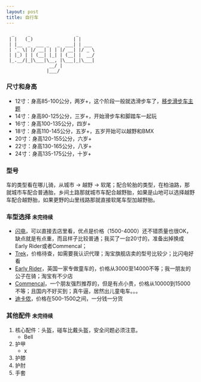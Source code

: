 ```yaml
---
layout: post
title: 自行车
---
```


```text
  _     _                 _      
 | |   (_)               | |     
 | |__  _  ___ _   _  ___| | ___ 
 | '_ \| |/ __| | | |/ __| |/ _ \
 | |_) | | (__| |_| | (__| |  __/
 |_.__/|_|\___|\__, |\___|_|\___|
                __/ |            
               |___/             
```

### 尺寸和身高

- 12寸：身高85-100公分，两岁+，这个阶段一般就选滑步车了，[移步滑步车主题](/sport/01-push-bike.html)
- 14寸：身高90-125公分，三岁+，开始滑步车和脚踏车一起玩
- 16寸：身高100-135公分，四岁+
- 18寸：身高110-145公分，五岁+，五岁开始可以越野和BMX
- 20寸：身高120-155公分，六岁+
- 22寸：身高130-165公分，八岁+
- 24寸：身高135-175公分，十岁+

### 型号

车的类型看在哪儿骑，从城市 -> 越野 -> 软尾；配合轮胎的类型，在柏油路，那就城市车配合普通胎，乡间土路那就城市车配合越野胎，如果是山地可以选择越野车配合越野胎，如果更野的山里线路那就直接软尾车型加越野胎。

### 车型选择 `未完待续`

- [闪电](https://www.specialized.com/cn/zh)，可以直接去店里看，优点是价格（1500-4000）还不错质量也很OK，缺点就是有点重，而且样子比较普通；我买了一台20寸的，准备出掉换成Early Rider或者Commencal；
- [Trek](https://www.trekbikes.com/)，价格待查，如需要我认识代理；淘宝旗舰店卖的型号比较少；比闪电好看
- [Early Rider](https://earlyrider.com/)，英国一家专做童车的，价格从3000至14000不等；我一朋友的公子在骑；淘宝有不少店
- [Commencal](https://www.commencalusa.com/)，一个朋友强烈推荐的，但是有点小贵，价格从10000到15000不等；且国内不好买到；真牛逼，居然出儿童电车。。。
- [迪卡侬](https://www.decathlon.com.cn/zh/browse/c0-sports/c1-cycling/c3-kids-bike/_/N-10ui0a4)，价格在500-1500之间，一分钱一分货

### 其他配件 `未完待续`

1. 核心配件：头盔，碰车比戴头盔，安全问题必须注意。
    - Bell
2. 护甲
    - x
3. 护膝
4. 护肘
5. 手套